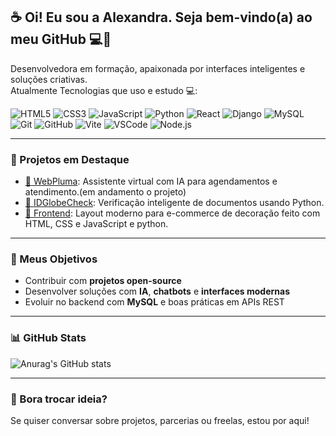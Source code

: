 ## ☕ Oi! Eu sou a Alexandra. Seja bem-vindo(a) ao meu GitHub 💻🖤

Desenvolvedora em formação, apaixonada por interfaces inteligentes e soluções criativas.  
Atualmente Tecnologias que uso e estudo 💻:

![HTML5](https://img.shields.io/badge/-HTML5-E34F26?style=flat&logo=html5&logoColor=fff)
![CSS3](https://img.shields.io/badge/-CSS3-1572B6?style=flat&logo=css3)
![JavaScript](https://img.shields.io/badge/-JavaScript-F7DF1E?style=flat&logo=javascript&logoColor=000)
![Python](https://img.shields.io/badge/-Python-3776AB?style=flat&logo=python&logoColor=fff)
![React](https://img.shields.io/badge/-React-61DAFB?style=flat&logo=react&logoColor=000)
![Django](https://img.shields.io/badge/-Django-092E20?style=flat&logo=django&logoColor=fff)
![MySQL](https://img.shields.io/badge/-MySQL-4479A1?style=flat&logo=mysql&logoColor=fff)
![Git](https://img.shields.io/badge/-Git-F05032?style=flat&logo=git&logoColor=fff)
![GitHub](https://img.shields.io/badge/-GitHub-181717?style=flat&logo=github)
![Vite](https://img.shields.io/badge/-Vite-646CFF?style=flat&logo=vite&logoColor=fff)
![VSCode](https://img.shields.io/badge/-VSCode-0078D7?style=flat&logo=visual-studio-code&logoColor=fff)
![Node.js](https://img.shields.io/badge/-Node.js-339933?style=flat&logo=node.js&logoColor=fff)

---

### 🚀 Projetos em Destaque

- [🔗 WebPluma](https://github.com/AlexadraCampos/pluma): Assistente virtual com IA para agendamentos e atendimento.(em andamento o projeto)
- [🔗 IDGlobeCheck](https://github.com/AlexadraCampos/IDGlobeCheck): Verificação inteligente de documentos usando Python.
- [🔗 Frontend](https://github.com/AlexadraCampos/Ponto-_de-_Luxo): Layout moderno para e-commerce de decoração feito com HTML, CSS e JavaScript e python.


---

### 🎯 Meus Objetivos

- Contribuir com **projetos open-source**
- Desenvolver soluções com **IA**, **chatbots** e **interfaces modernas**
- Evoluir no backend com **MySQL** e boas práticas em APIs REST

---

### 📊 GitHub Stats

![Anurag's GitHub stats](https://github-readme-stats.vercel.app/api?username=AlexadraCampos&show_icons=true&theme=dracula)

---

### 🤝 Bora trocar ideia?

Se quiser conversar sobre projetos, parcerias ou freelas, estou por aqui!
